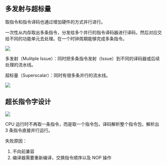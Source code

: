 ## 多发射与超标量
取指令和指令译码也通过增加硬件的方式并行进行。

一次性从内存取出多条指令，分发给多个并行的指令译码器进行译码，然后对应交给不同的功能单元去处理。在一个时钟周期能够完成多条指令。

![](/images/1648286420701-a545ffd9-ae57-4cf7-89bc-fe5effc52ddd.png)

多发射（Mulitple Issue）：同时把多条指令发射（Issue）到不同的译码器或后续处理的流水线。

超标量（Superscalar）：同时有很多条并行的流水线。

![](/images/1648286565243-28959357-a6fc-417f-bd62-f502da2a6bc1.png)

## 超长指令字设计
![](/images/1648287110232-81872472-a053-442f-8e47-6713dc5409c5.png)

CPU 运行时不再取一条指令，而是取一个指令包，译码解析整个指令包，解析出 3 条指令直接并行运行。



失败原因：

1. 不向前兼容
2. 编译器需要重新编译，交换指令顺序以及 NOP 操作

